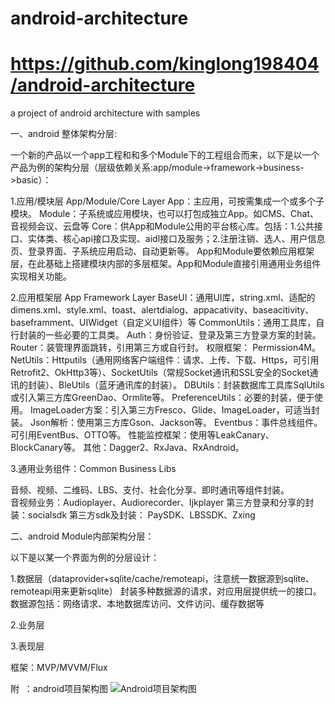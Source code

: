 ﻿# android-architecture
# https://github.com/kinglong198404/android-architecture
a project of android architecture with samples

一、android 整体架构分层: 

一个新的产品以一个app工程和和多个Module下的工程组合而来，以下是以一个产品为例的架构分层（层级依赖关系:app/module->framework->business->basic）：

1.应用/模块层  App/Module/Core Layer
App：主应用，可按需集成一个或多个子模块。
Module：子系统或应用模块，也可以打包成独立App。如CMS、Chat、音视频会议、云盘等
Core：供App和Module公用的平台核心库。包括：1.公共接口、实体类、核心api接口及实现、aidl接口及服务；2.注册注销、选人、用户信息页、登录界面、子系统应用启动、自动更新等。
App和Module要依赖应用框架层，在此基础上搭建模块内部的多层框架。App和Module直接引用通用业务组件实现相关功能。

2.应用框架层 App Framework Layer
BaseUI：通用UI库，string.xml、适配的dimens.xml、style.xml、toast、alertdialog、appacativity、baseacitivity、baseframment、UIWidget（自定义UI组件）等
CommonUtils：通用工具库，自行封装的一些必要的工具类。
Auth：身份验证、登录及第三方登录方案的封装。
Router：装管理界面跳转，引用第三方或自行封。
权限框架： Permission4M。
NetUtils：Httputils（通用网络客户端组件：请求、上传、下载、Https，可引用Retrofit2、OkHttp3等）、SocketUtils（常规Socket通讯和SSL安全的Socket通讯的封装）、BleUtils（蓝牙通讯库的封装）。
DBUtils：封装数据库工具库SqlUtils或引入第三方库GreenDao、Ormlite等。
PreferenceUtils：必要的封装，便于使用。
ImageLoader方案：引入第三方Fresco、Glide、ImageLoader，可适当封装。
Json解析：使用第三方库Gson、Jackson等。
Eventbus：事件总线组件。可引用EventBus、OTTO等。
性能监控框架：使用等LeakCanary、BlockCanary等。
其他：Dagger2、RxJava、RxAndroid。

3.通用业务组件：Common Business Libs

音频、视频、二维码、LBS、支付、社会化分享、即时通讯等组件封装。  
音视频业务：Audioplayer、Audiorecorder、Ijkplayer
第三方登录和分享的封装：socialsdk
第三方sdk及封装： PaySDK、LBSSDK、Zxing
       

二、android Module内部架构分层：

以下是以某一个界面为例的分层设计：

1.数据层（dataprovider+sqlite/cache/remoteapi，注意统一数据源到sqlite、remoteapi用来更新sqlite）
   封装多种数据源的请求，对应用层提供统一的接口。数据源包括：网络请求、本地数据库访问、文件访问、缓存数据等

2.业务层 

3.表现层

框架：MVP/MVVM/Flux

附  ：android项目架构图
![Android项目架构图](https://github.com/kinglong198404/android-architecture/blob/master/android-architecture.png)
